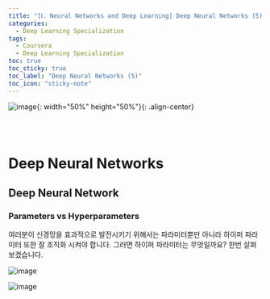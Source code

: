 ```yaml
---
title: "[Ⅰ. Neural Networks and Deep Learning] Deep Neural Networks (5)"
categories:
  - Deep Learning Specialization
tags:
  - Coursera
  - Deep Learning Specialization
toc: true
toc_sticky: true
toc_label: "Deep Neural Networks (5)"
toc_icon: "sticky-note"
---
```


![image](https://user-images.githubusercontent.com/55765292/172768350-41a6b2f0-9468-4b13-bc94-4a38f89ce5e6.png){: width="50%" height="50%"}{: .align-center}

<br><br>

# Deep Neural Networks

## Deep Neural Network

### Parameters vs Hyperparameters

여러분이 신경망을 효과적으로 발전시키기 위해서는 파라미터뿐만 아니라 하이퍼 파라미터 또한 잘 조직화 시켜야 합니다. 그러면 하이퍼 파라미터는 무엇일까요? 한번 살펴보겠습니다.

![image](https://user-images.githubusercontent.com/55765292/176830381-0f31ade6-f6fd-4084-a0c9-64502ba8225a.png)

![image](https://user-images.githubusercontent.com/55765292/176830401-a7f1c27f-5f57-4308-ac78-0574a63a3920.png)

